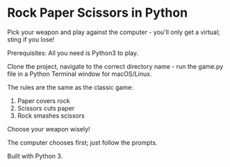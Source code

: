 # Rock Paper Scissors in Python

Pick your weapon and play against the computer - you'll only get a virtual; sting if you lose!

Prerequisites: All you need is Python3 to play.

Clone the project, navigate to the correct directory name - run the game.py file in a Python Terminal window for macOS/Linux.

The rules are the same as the classic game:
1. Paper covers rock
2. Scissors cuts paper
3. Rock smashes scissors

Choose your weapon wisely!

The computer chooses first; just follow the prompts.

Built with Python 3.